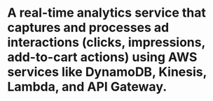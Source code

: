 # A real-time analytics service that captures and processes ad interactions (clicks, impressions, add-to-cart actions) using AWS services like DynamoDB, Kinesis, Lambda, and API Gateway.
